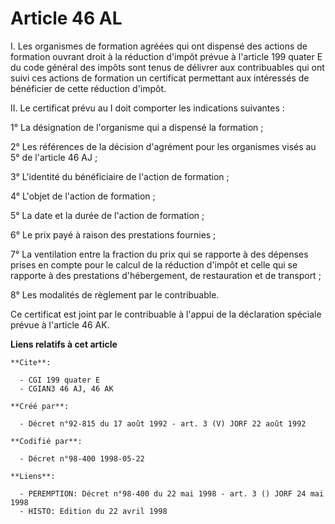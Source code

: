 # Article 46 AL

I. Les organismes de formation agréées qui ont dispensé des actions de formation ouvrant droit à la réduction d'impôt prévue
à l'article 199 quater E du code général des impôts sont tenus de délivrer aux contribuables qui ont suivi ces actions de
formation un certificat permettant aux intéressés de bénéficier de cette réduction d'impôt.

II. Le certificat prévu au I doit comporter les indications suivantes :

1° La désignation de l'organisme qui a dispensé la formation ;

2° Les références de la décision d'agrément pour les organismes visés au 5° de l'article 46 AJ ;

3° L'identité du bénéficiaire de l'action de formation ;

4° L'objet de l'action de formation ;

5° La date et la durée de l'action de formation ;

6° Le prix payé à raison des prestations fournies ;

7° La ventilation entre la fraction du prix qui se rapporte à des dépenses prises en compte pour le calcul de la réduction
d'impôt et celle qui se rapporte à des prestations d'hébergement, de restauration et de transport ;

8° Les modalités de règlement par le contribuable.

Ce certificat est joint par le contribuable à l'appui de la déclaration spéciale prévue à l'article 46 AK.

**Liens relatifs à cet article**

	**Cite**:

	  - CGI 199 quater E
	  - CGIAN3 46 AJ, 46 AK

	**Créé par**:

	  - Décret n°92-815 du 17 août 1992 - art. 3 (V) JORF 22 août 1992

	**Codifié par**:

	  - Décret n°98-400 1998-05-22

	**Liens**:

	  - PEREMPTION: Décret n°98-400 du 22 mai 1998 - art. 3 () JORF 24 mai 1998
	  - HISTO: Edition du 22 avril 1998
